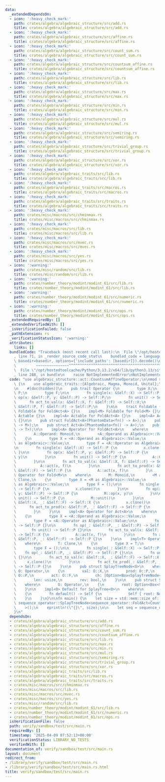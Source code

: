 ```yaml
---
data:
  _extendedDependsOn:
  - icon: ':heavy_check_mark:'
    path: crates/algebra/algebraic_structure/src/add.rs
    title: crates/algebra/algebraic_structure/src/add.rs
  - icon: ':heavy_check_mark:'
    path: crates/algebra/algebraic_structure/src/affine.rs
    title: crates/algebra/algebraic_structure/src/affine.rs
  - icon: ':heavy_check_mark:'
    path: crates/algebra/algebraic_structure/src/count_sum.rs
    title: crates/algebra/algebraic_structure/src/count_sum.rs
  - icon: ':heavy_check_mark:'
    path: crates/algebra/algebraic_structure/src/countsum_affine.rs
    title: crates/algebra/algebraic_structure/src/countsum_affine.rs
  - icon: ':heavy_check_mark:'
    path: crates/algebra/algebraic_structure/src/lib.rs
    title: crates/algebra/algebraic_structure/src/lib.rs
  - icon: ':heavy_check_mark:'
    path: crates/algebra/algebraic_structure/src/max.rs
    title: crates/algebra/algebraic_structure/src/max.rs
  - icon: ':heavy_check_mark:'
    path: crates/algebra/algebraic_structure/src/min.rs
    title: crates/algebra/algebraic_structure/src/min.rs
  - icon: ':heavy_check_mark:'
    path: crates/algebra/algebraic_structure/src/mul.rs
    title: crates/algebra/algebraic_structure/src/mul.rs
  - icon: ':heavy_check_mark:'
    path: crates/algebra/algebraic_structure/src/semiring.rs
    title: crates/algebra/algebraic_structure/src/semiring.rs
  - icon: ':heavy_check_mark:'
    path: crates/algebra/algebraic_structure/src/trivial_group.rs
    title: crates/algebra/algebraic_structure/src/trivial_group.rs
  - icon: ':heavy_check_mark:'
    path: crates/algebra/algebraic_structure/src/xor.rs
    title: crates/algebra/algebraic_structure/src/xor.rs
  - icon: ':heavy_check_mark:'
    path: crates/algebra/algebraic_traits/src/lib.rs
    title: crates/algebra/algebraic_traits/src/lib.rs
  - icon: ':heavy_check_mark:'
    path: crates/algebra/algebraic_traits/src/macros.rs
    title: crates/algebra/algebraic_traits/src/macros.rs
  - icon: ':heavy_check_mark:'
    path: crates/algebra/algebraic_traits/src/traits.rs
    title: crates/algebra/algebraic_traits/src/traits.rs
  - icon: ':heavy_check_mark:'
    path: crates/misc/macros/src/chminmax.rs
    title: crates/misc/macros/src/chminmax.rs
  - icon: ':heavy_check_mark:'
    path: crates/misc/macros/src/lib.rs
    title: crates/misc/macros/src/lib.rs
  - icon: ':heavy_check_mark:'
    path: crates/misc/macros/src/mvec.rs
    title: crates/misc/macros/src/mvec.rs
  - icon: ':heavy_check_mark:'
    path: crates/misc/macros/src/yes.rs
    title: crates/misc/macros/src/yes.rs
  - icon: ':warning:'
    path: crates/misc/random/src/lib.rs
    title: crates/misc/random/src/lib.rs
  - icon: ':warning:'
    path: crates/number_theory/modint/modint_61/src/lib.rs
    title: crates/number_theory/modint/modint_61/src/lib.rs
  - icon: ':warning:'
    path: crates/number_theory/modint/modint_61/src/numeric.rs
    title: crates/number_theory/modint/modint_61/src/numeric.rs
  - icon: ':warning:'
    path: crates/number_theory/modint/modint_61/src/ops.rs
    title: crates/number_theory/modint/modint_61/src/ops.rs
  _extendedRequiredBy: []
  _extendedVerifiedWith: []
  _isVerificationFailed: false
  _pathExtension: rs
  _verificationStatusIcon: ':warning:'
  attributes:
    links: []
  bundledCode: "Traceback (most recent call last):\n  File \"/opt/hostedtoolcache/Python/3.13.2/x64/lib/python3.13/site-packages/onlinejudge_verify/documentation/build.py\"\
    , line 71, in _render_source_code_stat\n    bundled_code = language.bundle(stat.path,\
    \ basedir=basedir, options={'include_paths': [basedir]}).decode()\n          \
    \         ~~~~~~~~~~~~~~~^^^^^^^^^^^^^^^^^^^^^^^^^^^^^^^^^^^^^^^^^^^^^^^^^^^^^^^^^^^^^^^^^^\n\
    \  File \"/opt/hostedtoolcache/Python/3.13.2/x64/lib/python3.13/site-packages/onlinejudge_verify/languages/rust.py\"\
    , line 288, in bundle\n    raise NotImplementedError\nNotImplementedError\n"
  code: "use algebraic_structure::act::CountsumAffineOperator;\n\nmod sequence_operator\
    \ {\n    use algebraic_traits::{Algebraic, Magma, Monoid, Unital};\n    use std::marker::PhantomData;\n\
    \n    #[doc(hidden)]\n    pub trait Operator {\n        type X;\n        type\
    \ P;\n        type F;\n\n        fn single(x: &Self::X) -> Self::P;\n        fn\
    \ op(x: &Self::P, y: &Self::P) -> Self::P;\n        fn unit() -> Self::P;\n  \
    \      fn act_to_val(x: &Self::X, f: &Self::F) -> Self::X;\n        fn act_to_prod(x:\
    \ &Self::P, f: &Self::F) -> Self::P;\n    }\n\n    trait Foldable {}\n    impl<A>\
    \ Foldable for FoldAct<A> {}\n    impl<M> Foldable for Fold<M> {}\n\n    trait\
    \ Actable {}\n    impl<A> Actable for FoldAct<A> {}\n    impl<A> Actable for Act<A>\
    \ {}\n\n    pub struct FoldAct<A>(PhantomData<fn() -> A>);\n    pub struct Fold<M>(PhantomData<fn()\
    \ -> M>);\n    pub struct Act<A>(PhantomData<fn() -> A>);\n    pub struct Noop<T>(PhantomData<fn()\
    \ -> T>);\n\n    impl<A> Operator for FoldAct<A>\n    where\n        A: algebraic_traits::Act,\n\
    \        A::Operand: Monoid,\n        <A::Operand as Algebraic>::Value: Clone,\n\
    \    {\n        type X = <A::Operand as Algebraic>::Value;\n        type P = <A::Operand\
    \ as Algebraic>::Value;\n        type F = <A::Operator as Algebraic>::Value;\n\
    \n        fn single(x: &Self::X) -> Self::P {\n            x.clone()\n       \
    \ }\n\n        fn op(x: &Self::P, y: &Self::P) -> Self::P {\n            A::Operand::op(x,\
    \ y)\n        }\n\n        fn unit() -> Self::P {\n            A::Operand::unit()\n\
    \        }\n\n        fn act_to_val(x: &Self::X, f: &Self::F) -> Self::X {\n \
    \           A::act(x, f)\n        }\n\n        fn act_to_prod(x: &Self::P, f:\
    \ &Self::F) -> Self::P {\n            A::act(x, f)\n        }\n    }\n\n    impl<M>\
    \ Operator for Fold<M>\n    where\n        M: Monoid,\n        <M as Algebraic>::Value:\
    \ Clone,\n    {\n        type X = <M as Algebraic>::Value;\n        type P = <M\
    \ as Algebraic>::Value;\n        type F = ();\n\n        fn single(x: &Self::X)\
    \ -> Self::P {\n            x.clone()\n        }\n\n        fn op(x: &Self::P,\
    \ y: &Self::P) -> Self::P {\n            M::op(x, y)\n        }\n\n        fn\
    \ unit() -> Self::P {\n            M::unit()\n        }\n\n        fn act_to_val(x:\
    \ &Self::X, _: &Self::F) -> Self::X {\n            x.clone()\n        }\n\n  \
    \      fn act_to_prod(x: &Self::P, _: &Self::F) -> Self::P {\n            x.clone()\n\
    \        }\n    }\n\n    impl<A> Operator for Act<A>\n    where\n        A: algebraic_traits::Act,\n\
    \    {\n        type X = <A::Operand as Algebraic>::Value;\n        type P = ();\n\
    \        type F = <A::Operator as Algebraic>::Value;\n\n        fn single(_: &Self::X)\
    \ -> Self::P {}\n\n        fn op(_: &Self::P, _: &Self::P) -> Self::P {}\n\n \
    \       fn unit() -> Self::P {}\n\n        fn act_to_val(x: &Self::X, f: &Self::F)\
    \ -> Self::X {\n            A::act(x, f)\n        }\n\n        fn act_to_prod(_:\
    \ &Self::P, _: &Self::F) -> Self::P {}\n    }\n\n    impl<T> Operator for Noop<T>\n\
    \    where\n        T: Clone,\n    {\n        type X = T;\n        type P = ();\n\
    \        type F = ();\n\n        fn single(_: &Self::X) -> Self::P {}\n\n    \
    \    fn op(_: &Self::P, _: &Self::P) -> Self::P {}\n\n        fn unit() -> Self::P\
    \ {}\n\n        fn act_to_val(x: &Self::X, _: &Self::F) -> Self::X {\n       \
    \     x.clone()\n        }\n\n        fn act_to_prod(_: &Self::P, _: &Self::F)\
    \ -> Self::P {}\n    }\n\n    pub struct SplayTreeNode<O>\n    where\n       \
    \ O: Operator,\n    {\n        val: O::X,\n        prod: O::P,\n        prod_rev:\
    \ O::P,\n        act: O::F,\n        ch: [Option<Box<SplayTreeNode<O>>>; 2],\n\
    \        len: usize,\n        rev: bool,\n    }\n\n    pub struct SplayTree<O>\n\
    \    where\n        O: Operator,\n    {\n        root: Option<Box<SplayTreeNode<O>>>,\n\
    \    }\n\n    impl<O> Default for SplayTree<O>\n    where\n        O: Operator,\n\
    \    {\n        fn default() -> Self {\n            Self { root: None }\n    \
    \    }\n    }\n}\n\nfn main() {\n    let size = std::mem::size_of::<\n       \
    \ sequence_operator::SplayTreeNode<sequence_operator::FoldAct<CountsumAffineOperator<i32>>>,\n\
    \    >();\n    eprintln!(\"{}\", size);\n\n    let seq = sequence_operator::SplayTree::<sequence_operator::Noop<i32>>::default();\n\
    }\n"
  dependsOn:
  - crates/algebra/algebraic_structure/src/add.rs
  - crates/algebra/algebraic_structure/src/affine.rs
  - crates/algebra/algebraic_structure/src/count_sum.rs
  - crates/algebra/algebraic_structure/src/countsum_affine.rs
  - crates/algebra/algebraic_structure/src/lib.rs
  - crates/algebra/algebraic_structure/src/max.rs
  - crates/algebra/algebraic_structure/src/min.rs
  - crates/algebra/algebraic_structure/src/mul.rs
  - crates/algebra/algebraic_structure/src/semiring.rs
  - crates/algebra/algebraic_structure/src/trivial_group.rs
  - crates/algebra/algebraic_structure/src/xor.rs
  - crates/algebra/algebraic_traits/src/lib.rs
  - crates/algebra/algebraic_traits/src/macros.rs
  - crates/algebra/algebraic_traits/src/traits.rs
  - crates/misc/macros/src/chminmax.rs
  - crates/misc/macros/src/lib.rs
  - crates/misc/macros/src/mvec.rs
  - crates/misc/macros/src/yes.rs
  - crates/misc/random/src/lib.rs
  - crates/number_theory/modint/modint_61/src/lib.rs
  - crates/number_theory/modint/modint_61/src/numeric.rs
  - crates/number_theory/modint/modint_61/src/ops.rs
  isVerificationFile: false
  path: verify/sandbox/test/src/main.rs
  requiredBy: []
  timestamp: '2025-04-09 07:52:13+00:00'
  verificationStatus: LIBRARY_NO_TESTS
  verifiedWith: []
documentation_of: verify/sandbox/test/src/main.rs
layout: document
redirect_from:
- /library/verify/sandbox/test/src/main.rs
- /library/verify/sandbox/test/src/main.rs.html
title: verify/sandbox/test/src/main.rs
---
```

